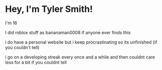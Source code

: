 # Hey, I'm Tyler Smith!

I'm 16

I did roblox stuff as bananaman0008 if anyone ever finds this

i do have a personal website but i keep procrastinating so its unfinished (if you couldn't tell)

i go on a developing streak every once and a while and then couldnt care less for a bit if you couldnt tell
